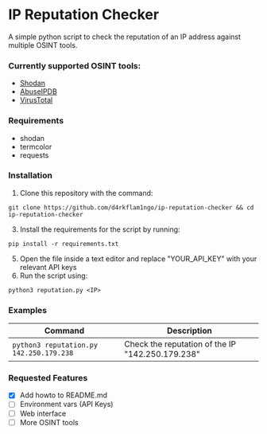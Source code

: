 # IP Reputation Checker

A simple python script to check the reputation of an IP address against multiple OSINT tools.

### Currently supported OSINT tools: 
* [Shodan](https://www.shodan.io/)
* [AbuseIPDB](https://www.abuseipdb.com/)
* [VirusTotal](https://www.virustotal.com/)

### Requirements
* shodan
* termcolor
* requests

### Installation
1. Clone this repository with the command: 
```
git clone https://github.com/d4rkflam1ngo/ip-reputation-checker && cd ip-reputation-checker
```
3. Install the requirements for the script by running:
```
pip install -r requirements.txt
```
5. Open the file inside a text editor and replace "YOUR_API_KEY" with your relevant API keys
6. Run the script using:
```
python3 reputation.py <IP>
```

### Examples
| Command | Description |
| ----------- | ----------- |
| `python3 reputation.py 142.250.179.238`| Check the reputation of the IP "142.250.179.238" |

### Requested Features
- [x] Add howto to README.md
- [ ] Environment vars (API Keys)
- [ ] Web interface
- [ ] More OSINT tools
